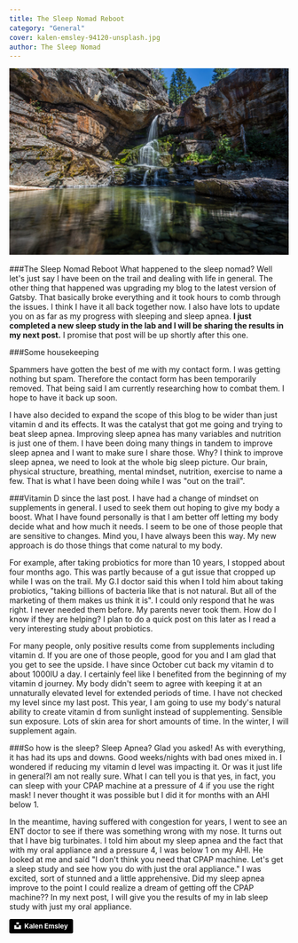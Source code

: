 ```yaml
---
title: The Sleep Nomad Reboot
category: "General"
cover: kalen-emsley-94120-unsplash.jpg
author: The Sleep Nomad
---
```


![unsplash.com](./kalen-emsley-94120-unsplash.jpg)

###The Sleep Nomad Reboot
What happened to the sleep nomad? Well let's just say I have been on the trail and dealing with life in general. The other thing that happened was upgrading my blog to the latest version of Gatsby. That basically broke everything and it took hours to comb through the issues. I think I have it all back together now. I also have lots to update you on as far as my progress with sleeping and sleep apnea. **I just completed a new sleep study in the lab and I will be sharing the results in my next post.** I promise that post will be up shortly after this one.

###Some housekeeping

Spammers have gotten the best of me with my contact form. I was getting nothing but spam. Therefore the contact form has been temporarily removed. That being said I am currently researching how to combat them. I hope to have it back up soon.

I have also decided to expand the scope of this blog to be wider than just vitamin d and its effects. It was the catalyst that got me going and trying to beat sleep apnea. Improving sleep apnea has many variables and nutrition is just one of them. I have been doing many things in tandem to improve sleep apnea and I want to make sure I share those. Why? I think to improve sleep apnea, we need to look at the whole big sleep picture. Our brain, physical structure, breathing, mental mindset, nutrition, exercise to name a few. That is what I have been doing while I was "out on the trail".

###Vitamin D since the last post.
I have had a change of mindset on supplements in general. I used to seek them out hoping to give my body a boost. What I have found personally is that I am better off letting my body decide what and how much it needs. I seem to be one of those people that are sensitive to changes. Mind you, I have always been this way. My new approach is do those things that come natural to my body.

For example, after taking probiotics for more than 10 years, I stopped about four months ago. This was partly because of a gut issue that cropped up while I was on the trail. My G.I doctor said this when I told him about taking probiotics, "taking billions of bacteria like that is not natural. But all of the marketing of them makes us think it is". I could only respond that he was right. I never needed them before. My parents never took them. How do I know if they are helping? I plan to do a quick post on this later as I read a very interesting study about probiotics.

For many people, only positive results come from supplements including vitamin d. If you are one of those people, good for you and I am glad that you get to see the upside. I have since October cut back my vitamin d to about 1000IU a day. I certainly feel like I benefited from the beginning of my vitamin d journey. My body didn't seem to agree with keeping it at an unnaturally elevated level for extended periods of time. I have not checked my level since my last post. This year, I am going to use my body's natural ability to create vitamin d from sunlight instead of supplementing. Sensible sun exposure. Lots of skin area for short amounts of time. In the winter, I will supplement again.

###So how is the sleep? Sleep Apnea?
Glad you asked! As with everything, it has had its ups and downs. Good weeks/nights with bad ones mixed in. I wondered if reducing my vitamin d level was impacting it. Or was it just life in general?I am not really sure. What I can tell you is that yes, in fact, you can sleep with your CPAP machine at a pressure of 4 if you use the right mask! I never thought it was possible but I did it for months with an AHI below 1.

In the meantime, having suffered with congestion for years, I went to see an ENT doctor to see if there was something wrong with my nose. It turns out that I have big turbinates. I told him about my sleep apnea and the fact that with my oral appliance and a pressure 4, I was below 1 on my AHI. He looked at me and said "I don't think you need that CPAP machine. Let's get a sleep study and see how you do with just the oral appliance." I was excited, sort of stunned and a little apprehensive. Did my sleep apnea improve to the point I could realize a dream of getting off the CPAP machine?? In my next post, I will give you the results of my in lab sleep study with just my oral appliance.

<a style="background-color:black;color:white;text-decoration:none;padding:4px 6px;font-family:-apple-system, BlinkMacSystemFont, &quot;San Francisco&quot;, &quot;Helvetica Neue&quot;, Helvetica, Ubuntu, Roboto, Noto, &quot;Segoe UI&quot;, Arial, sans-serif;font-size:12px;font-weight:bold;line-height:1.2;display:inline-block;border-radius:3px" href="https://unsplash.com/@kalenemsley?utm_medium=referral&amp;utm_campaign=photographer-credit&amp;utm_content=creditBadge" target="_blank" rel="noopener noreferrer" title="Download free do whatever you want high-resolution photos from Kalen Emsley"><span style="display:inline-block;padding:2px 3px"><svg xmlns="http://www.w3.org/2000/svg" style="height:12px;width:auto;position:relative;vertical-align:middle;top:-2px;fill:white" viewBox="0 0 32 32"><title>unsplash-logo</title><path d="M10 9V0h12v9H10zm12 5h10v18H0V14h10v9h12v-9z"></path></svg></span><span style="display:inline-block;padding:2px 3px">Kalen Emsley</span></a>
